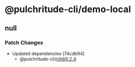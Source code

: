 # @pulchritude-cli/demo-local

## null

### Patch Changes

- Updated dependencies [74cdb94]
  - @pulchritude-cli/cli@0.2.4
